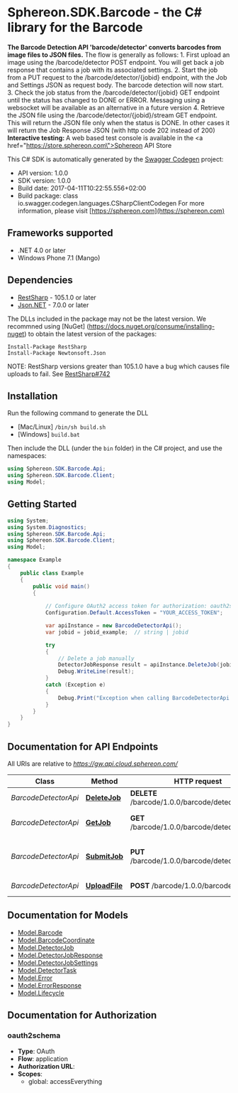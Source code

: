 # Sphereon.SDK.Barcode - the C# library for the Barcode 

<b>The Barcode Detection API 'barcode/detector' converts barcodes from image files to JSON files.</b>    The flow is generally as follows:  1. First upload an image using the /barcode/detector POST endpoint. You will get back a job response that contains a job with its associated settings.  2. Start the job from a PUT request to the /barcode/detector/{jobid} endpoint, with the Job and Settings JSON as request body. The barcode detection will now start.  3. Check the job status from the /barcode/detector/{jobid} GET endpoint until the status has changed to DONE or ERROR. Messaging using a websocket will be available as an alternative in a future version  4. Retrieve the JSON file using the /barcode/detector/{jobid}/stream GET endpoint. This will return the JSON file only when the status is DONE. In other cases it will return the Job Response JSON (with http code 202 instead of 200)      <b>Interactive testing: </b>A web based test console is available in the <a href=\"https://store.sphereon.com\">Sphereon API Store</a>

This C# SDK is automatically generated by the [Swagger Codegen](https://github.com/swagger-api/swagger-codegen) project:

- API version: 1.0.0
- SDK version: 1.0.0
- Build date: 2017-04-11T10:22:55.556+02:00
- Build package: class io.swagger.codegen.languages.CSharpClientCodegen
    For more information, please visit [https://sphereon.com](https://sphereon.com)

## Frameworks supported
- .NET 4.0 or later
- Windows Phone 7.1 (Mango)

## Dependencies
- [RestSharp](https://www.nuget.org/packages/RestSharp) - 105.1.0 or later
- [Json.NET](https://www.nuget.org/packages/Newtonsoft.Json/) - 7.0.0 or later

The DLLs included in the package may not be the latest version. We recommned using [NuGet] (https://docs.nuget.org/consume/installing-nuget) to obtain the latest version of the packages:
```
Install-Package RestSharp
Install-Package Newtonsoft.Json
```

NOTE: RestSharp versions greater than 105.1.0 have a bug which causes file uploads to fail. See [RestSharp#742](https://github.com/restsharp/RestSharp/issues/742)

## Installation
Run the following command to generate the DLL
- [Mac/Linux] `/bin/sh build.sh`
- [Windows] `build.bat`

Then include the DLL (under the `bin` folder) in the C# project, and use the namespaces:
```csharp
using Sphereon.SDK.Barcode.Api;
using Sphereon.SDK.Barcode.Client;
using Model;
```

## Getting Started

```csharp
using System;
using System.Diagnostics;
using Sphereon.SDK.Barcode.Api;
using Sphereon.SDK.Barcode.Client;
using Model;

namespace Example
{
    public class Example
    {
        public void main()
        {
            
            // Configure OAuth2 access token for authorization: oauth2schema
            Configuration.Default.AccessToken = "YOUR_ACCESS_TOKEN";

            var apiInstance = new BarcodeDetectorApi();
            var jobid = jobid_example;  // string | jobid

            try
            {
                // Delete a job manually
                DetectorJobResponse result = apiInstance.DeleteJob(jobid);
                Debug.WriteLine(result);
            }
            catch (Exception e)
            {
                Debug.Print("Exception when calling BarcodeDetectorApi.DeleteJob: " + e.Message );
            }
        }
    }
}
```

<a name="documentation-for-api-endpoints"></a>
## Documentation for API Endpoints

All URIs are relative to *https://gw.api.cloud.sphereon.com/*

Class | Method | HTTP request | Description
------------ | ------------- | ------------- | -------------
*BarcodeDetectorApi* | [**DeleteJob**](docs/BarcodeDetectorApi.md#deletejob) | **DELETE** /barcode/1.0.0/barcode/detector/{jobid} | Delete a job manually
*BarcodeDetectorApi* | [**GetJob**](docs/BarcodeDetectorApi.md#getjob) | **GET** /barcode/1.0.0/barcode/detector/{jobid} | Job definition and state
*BarcodeDetectorApi* | [**SubmitJob**](docs/BarcodeDetectorApi.md#submitjob) | **PUT** /barcode/1.0.0/barcode/detector/{jobid} | Submit Detector job for processing
*BarcodeDetectorApi* | [**UploadFile**](docs/BarcodeDetectorApi.md#uploadfile) | **POST** /barcode/1.0.0/barcode/detector | Upload the file


<a name="documentation-for-models"></a>
## Documentation for Models

 - [Model.Barcode](docs/Barcode.md)
 - [Model.BarcodeCoordinate](docs/BarcodeCoordinate.md)
 - [Model.DetectorJob](docs/DetectorJob.md)
 - [Model.DetectorJobResponse](docs/DetectorJobResponse.md)
 - [Model.DetectorJobSettings](docs/DetectorJobSettings.md)
 - [Model.DetectorTask](docs/DetectorTask.md)
 - [Model.Error](docs/Error.md)
 - [Model.ErrorResponse](docs/ErrorResponse.md)
 - [Model.Lifecycle](docs/Lifecycle.md)


## Documentation for Authorization

### oauth2schema

- **Type**: OAuth
- **Flow**: application
- **Authorization URL**: 
- **Scopes**: 
  - global: accessEverything

